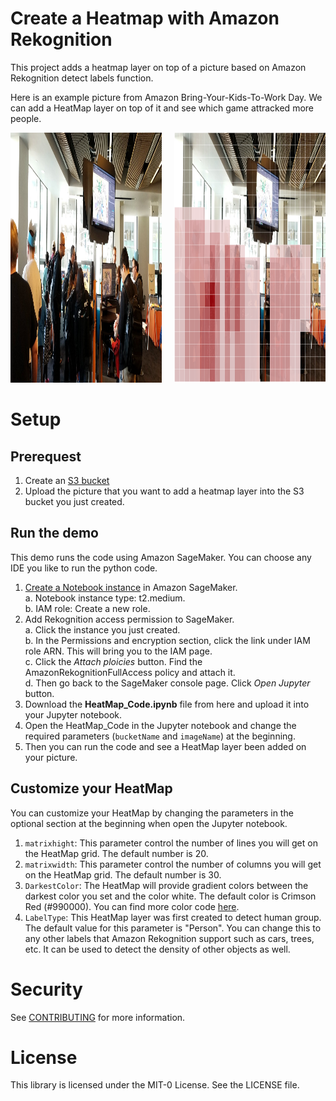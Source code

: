 # Create a Heatmap with Amazon Rekognition
This project adds a heatmap layer on top of a picture based on Amazon Rekognition detect labels function.

Here is an example picture from Amazon Bring-Your-Kids-To-Work Day. We can add a HeatMap layer on top of it and see which game attracked more people.

<img src="https://github.com/aws-samples/amazon-rekognition-heatmap/blob/main/Kids_day.jpeg" aligh="left" width=48% height="400" />        <img src="https://github.com/aws-samples/amazon-rekognition-heatmap/blob/main/Kid_Day_Result.png" align="right" width=48% height="400"/>


# Setup
## Prerequest
1. Create an [S3 bucket](https://docs.aws.amazon.com/AmazonS3/latest/user-guide/create-bucket.html)
2. Upload the picture that you want to add a heatmap layer into the S3 bucket you just created. 

## Run the demo
This demo runs the code using Amazon SageMaker. You can choose any IDE you like to run the python code. 
1. [Create a Notebook instance](https://docs.aws.amazon.com/sagemaker/latest/dg/howitworks-create-ws.html) in Amazon SageMaker.   
  a. Notebook instance type: t2.medium.    
  b. IAM role: Create a new role.    
2. Add Rekognition access permission to SageMaker.  
  a. Click the instance you just created.       
  b. In the Permissions and encryption section, click the link under IAM role ARN. This will bring you to the IAM page.    
  c. Click the *Attach ploicies* button. Find the AmazonRekognitionFullAccess policy and attach it.    
  d. Then go back to the SageMaker console page. Click *Open Jupyter* button.        
3. Download the **HeatMap_Code.ipynb** file from here and upload it into your Jupyter notebook.
4. Open the HeatMap_Code in the Jupyter notebook and change the required parameters (```bucketName``` and ```imageName```) at the beginning.  
5. Then you can run the code and see a HeatMap layer been added on your picture.  

## Customize your HeatMap
You can customize your HeatMap by changing the parameters in the optional section at the beginning when open the Jupyter notebook.
1. ```matrixhight```: This parameter control the number of lines you will get on the HeatMap grid. The default number is 20.
2. ```matrixwidth```: This parameter control the number of columns you will get on the HeatMap grid. The default number is 30.
3. ```DarkestColor```: The HeatMap will provide gradient colors between the darkest color you set and the color white. The default color is Crimson Red (#990000). You can find more color code [here](https://htmlcolorcodes.com/).
4. ```LabelType```: This HeatMap layer was first created to detect human group. The default value for this parameter is "Person". You can change this to any other labels that Amazon Rekognition support such as cars, trees, etc. It can be used to detect the density of other objects as well.


# Security

See [CONTRIBUTING](CONTRIBUTING.md#security-issue-notifications) for more information.

# License

This library is licensed under the MIT-0 License. See the LICENSE file.

